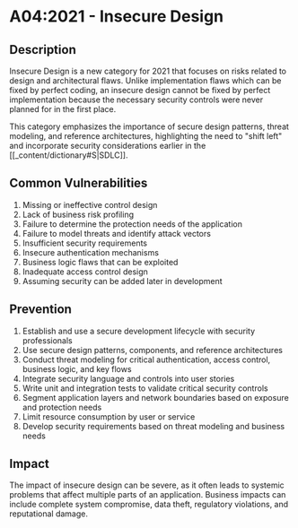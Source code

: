 # A04:2021 - Insecure Design

## Description
Insecure Design is a new category for 2021 that focuses on risks related to design and architectural flaws. Unlike implementation flaws which can be fixed by perfect coding, an insecure design cannot be fixed by perfect implementation because the necessary security controls were never planned for in the first place. 

This category emphasizes the importance of secure design patterns, threat modeling, and reference architectures, highlighting the need to "shift left" and incorporate security considerations earlier in the [[_content/dictionary#S|SDLC]].

## Common Vulnerabilities
1. Missing or ineffective control design
2. Lack of business risk profiling
3. Failure to determine the protection needs of the application
4. Failure to model threats and identify attack vectors
5. Insufficient security requirements
6. Insecure authentication mechanisms
7. Business logic flaws that can be exploited
8. Inadequate access control design
9. Assuming security can be added later in development

## Prevention
1. Establish and use a secure development lifecycle with security professionals
2. Use secure design patterns, components, and reference architectures
3. Conduct threat modeling for critical authentication, access control, business logic, and key flows
4. Integrate security language and controls into user stories
5. Write unit and integration tests to validate critical security controls
6. Segment application layers and network boundaries based on exposure and protection needs
7. Limit resource consumption by user or service
8. Develop security requirements based on threat modeling and business needs

## Impact
The impact of insecure design can be severe, as it often leads to systemic problems that affect multiple parts of an application. Business impacts can include complete system compromise, data theft, regulatory violations, and reputational damage. 